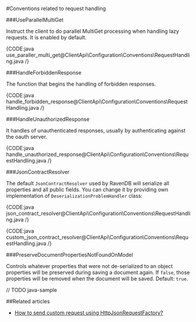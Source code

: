 ﻿#Conventions related to request handling

###UseParallelMultiGet

Instruct the client to do parallel MultiGet processing when handling lazy requests. It is enabled by default.

{CODE:java use_paraller_multi_get@ClientApi\Configuration\Conventions\RequestHandling.java /}

###HandleForbiddenResponse

The function that begins the handling of forbidden responses.

{CODE:java handle_forbidden_response@ClientApi\Configuration\Conventions\RequestHandling.java /}

###HandleUnauthorizedResponse

It handles of unauthenticated responses, usually by authenticating against the oauth server.

{CODE:java handle_unauthorized_response@ClientApi\Configuration\Conventions\RequestHandling.java /}


###JsonContractResolver

The default `JsonContractResolver` used by RavenDB will serialize all properties and all public fields. You can change it by providing own implementation of `DeserializationProblemHandler` class:

{CODE:java json_contract_resolver@ClientApi\Configuration\Conventions\RequestHandling.java /}

{CODE:java custom_json_contract_resolver@ClientApi\Configuration\Conventions\RequestHandling.java /}

###PreserveDocumentPropertiesNotFoundOnModel

Controls whatever properties that were not de-serialized to an object properties will be preserved 
during saving a document again. If `false`, those properties will be removed when the document will be saved. Default: `true`.

// TODO java-sample

##Related articles

- [How to send custom request using HttpJsonRequestFactory?](../../how-to/send-custom-request-using-httpjsonrequestfactory)